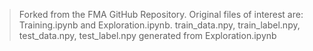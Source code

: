 
> Forked from the FMA GitHub Repository.
> Original files of interest are: Training.ipynb and Exploration.ipynb.
> train_data.npy, train_label.npy, test_data.npy, test_label.npy generated from Exploration.ipynb
